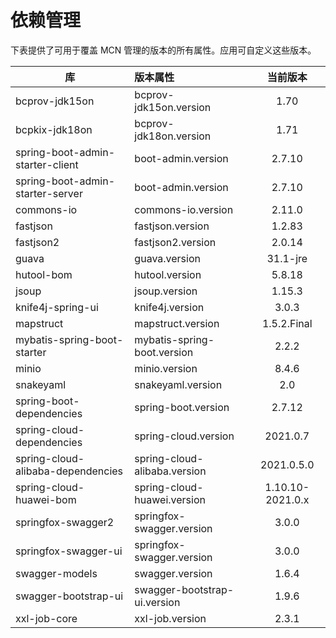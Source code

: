 # 依赖管理

下表提供了可用于覆盖 MCN 管理的版本的所有属性。应用可自定义这些版本。

| 库                                 | 版本属性                         |       当前版本       |
|-----------------------------------|:-----------------------------|:----------------:|
| bcprov-jdk15on                    | bcprov-jdk15on.version       |       1.70       |
| bcpkix-jdk18on                    | bcprov-jdk18on.version       |       1.71       |
| spring-boot-admin-starter-client  | boot-admin.version           |      2.7.10      |
| spring-boot-admin-starter-server  | boot-admin.version           |      2.7.10      |
| commons-io                        | commons-io.version           |      2.11.0      |
| fastjson                          | fastjson.version             |      1.2.83      |
| fastjson2                         | fastjson2.version            |      2.0.14      |
| guava                             | guava.version                |     31.1-jre     |
| hutool-bom                        | hutool.version               |      5.8.18      |
| jsoup                             | jsoup.version                |      1.15.3      |
| knife4j-spring-ui                 | knife4j.version              |      3.0.3       |
| mapstruct                         | mapstruct.version            |   1.5.2.Final    |
| mybatis-spring-boot-starter       | mybatis-spring-boot.version  |      2.2.2       |
| minio                             | minio.version                |      8.4.6       |
| snakeyaml                         | snakeyaml.version            |       2.0        |
| spring-boot-dependencies          | spring-boot.version          |      2.7.12      |
| spring-cloud-dependencies         | spring-cloud.version         |     2021.0.7     |
| spring-cloud-alibaba-dependencies | spring-cloud-alibaba.version |    2021.0.5.0    |
| spring-cloud-huawei-bom           | spring-cloud-huawei.version  | 1.10.10-2021.0.x |
| springfox-swagger2                | springfox-swagger.version    |      3.0.0       |
| springfox-swagger-ui              | springfox-swagger.version    |      3.0.0       |
| swagger-models                    | swagger.version              |      1.6.4       |
| swagger-bootstrap-ui              | swagger-bootstrap-ui.version |      1.9.6       |
| xxl-job-core                      | xxl-job.version              |      2.3.1       |
